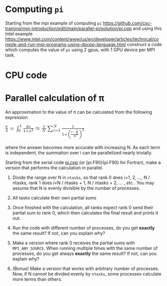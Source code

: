 # Computing `pi`

Starting from the mpi example of computing `pi` https://github.com/csc-training/mpi-introduction/edit/main/parallel-pi/solution/pi.cpp and using this Intel  example https://www.intel.com/content/www/us/en/developer/articles/technical/compile-and-run-mpi-programs-using-dpcpp-language.html construct a code which computes the value of `pi` using 2 gpus, with 1 GPU device per MPI task.

# CPU code
<!-- Adapted from material by EPCC https://github.com/EPCCed/archer2-MPI-2020-05-14 -->

# Parallel calculation of π

An approximation to the value of π can be calculated from the following 
expression

<!--
\frac{\pi}{4} = \int_0^1 \frac{dx}{1+x^2} \approx \frac{1}{N} \sum_{i=1}^N \frac{1}{1+\left( \frac{i-\frac{1}{2}}{N}\right)^2}
-->
![img](img/eq1.png)

where the answer becomes more accurate with increasing N. As each term is independent,
the summation over i can be parallelized nearly trivially.

Starting from the serial code [pi.cpp](pi.cpp) (or [pi.F90}(pi.F90) for Fortran), make a version
that performs the calculation in parallel.

1. Divide the range over N in `ntasks`, so that rank 0 does i=1, 2, ..., N / ntasks, rank 1 does
   i=N / ntasks + 1, N / ntasks + 2, ... , *etc.*. You
   may assume that N is evenly divisible by the number of processes. 

2. All tasks calculate their own partial sums

3. Once finished with the calculation, all ranks expect rank 0 send their partial sum to rank 0, 
   which then calculates the final result and prints it out. 

4. Run the code with different number of processes, do you get **exactly** the same
   result? If not, can you explain why?

5. Make a version where rank 0 receives the partial sums with `MPI_ANY_SOURCE`. When running 
  multiple times with the same number of processes, do you get always **exactly** the same result?
  If not, can you explain why?
  
6. (Bonus) Make a version that works with arbitrary number of processes. Now,
  if N cannot be divided evenly by `ntasks`, some processes
  calculate more terms than others. 

